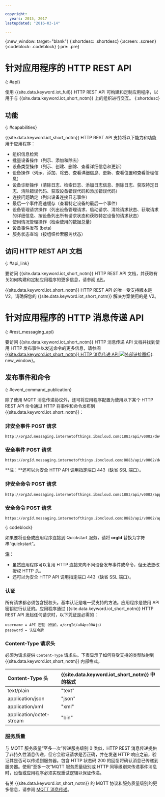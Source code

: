 ```yaml
---

copyright:
  years: 2015, 2017
lastupdated: "2016-03-14"

---
```


{:new_window: target="blank"}
{:shortdesc: .shortdesc}
{:screen: .screen}
{:codeblock: .codeblock}
{:pre: .pre}

# 针对应用程序的 HTTP REST API
{: #api}

使用 {{site.data.keyword.iot_full}} HTTP REST API 可构建和定制应用程序，以用于与 {{site.data.keyword.iot_short_notm}} 上的组织进行交互。
{:shortdesc}

## 功能
{: #capabilities}

{{site.data.keyword.iot_short_notm}} HTTP REST API 支持将以下能力和功能用于应用程序：

- 组织信息检索
- 批量设备操作（列示、添加和除去）
- 设备类型操作（列示、创建、删除、查看详细信息和更新）
- 设备操作（列示、添加、除去、查看详细信息、更新、查看位置和查看管理信息）
- 设备诊断操作（清除日志、检索日志、添加日志信息、删除日志、获取特定日志、清除错误代码、获取设备错误代码和添加错误代码）
- 连接问题确定（列出设备连接日志事件）
- 最后一个事件高速缓存（查看特定设备的最后一个事件）
- 设备管理请求操作（列出设备管理请求、启动请求、清除请求状态、获取请求的详细信息、按设备列出所有请求状态和获取特定设备的请求状态）
- 使用情况管理操作（检索使用的数据总量）
- 设备事件发布 (beta)
- 服务状态查询（按组织检索服务状态）

## 访问 HTTP REST API 文档
{: #api_link}

要访问 {{site.data.keyword.iot_short_notm}} HTTP REST API 文档，并获取有关如何构建和定制应用程序的更多信息，请参阅 [API](../reference/api.html)。

{{site.data.keyword.iot_short_notm}} HTTP REST API 的唯一受支持版本是 V2。请确保您的 {{site.data.keyword.iot_short_notm}} 解决方案使用的是 V2。

# 针对应用程序的 HTTP 消息传递 API
{: #rest_messaging_api}

要访问 {{site.data.keyword.iot_short_notm}} HTTP 消息传递 API 文档并找到使用 HTTP 发布事件以发送命令的更多信息，请参阅 [{{site.data.keyword.iot_short_notm}} HTTP 消息传递 API ![外部链接图标](../../../icons/launch-glyph.svg)](https://docs.internetofthings.ibmcloud.com/apis/swagger/v0002/http-messaging.html){: new_window}。

## 发布事件和命令
{: #event_command_publication}

除了使用 MQTT 消息传递协议外，还可将应用程序配置为使用以下某个 HTTP REST API 命令通过 HTTP 将事件和命令发布到 {{site.data.keyword.iot_short_notm}}：

### 非安全事件 POST 请求
<pre class="pre"><code class="hljs">http://<var class="keyword varname">orgId</var>.messaging.internetofthings.ibmcloud.com:1883/api/v0002/device/types/<var class="keyword varname">typeId</var>/devices/<var class="keyword varname">deviceId</var>/events/<var class="keyword varname">eventId</var></code></pre>

### 安全事件 POST 请求
<pre class="pre"><code class="hljs">https://<var class="keyword varname">orgId</var>.messaging.internetofthings.ibmcloud.com:8883/api/v0002/device/types/<var class="keyword varname">typeId</var>/devices/<var class="keyword varname">deviceId</var>/events/<var class="keyword varname">eventId</var></code></pre>

**注：**还可以为安全 HTTP API 调用指定端口 443（缺省 SSL 端口）。

### 非安全命令 POST 请求
<pre class="pre"><code class="hljs">http://<var class="keyword varname">orgId</var>.messaging.internetofthings.ibmcloud.com:1883/api/v0002/application/types/<var class="keyword varname">typeId</var>/devices/<var class="keyword varname">deviceId</var>/commands/<var class="keyword varname">eventId</var></code></pre>


### 安全命令 POST 请求
<pre class="pre"><code class="hljs">https://<var class="keyword varname">orgId</var>.messaging.internetofthings.ibmcloud.com:8883/api/v0002/application/types/<var class="keyword varname">typeId</var>/devices/<var class="keyword varname">deviceId</var>/commands/<var class="keyword varname">eventId</var></code></pre>
{: codeblock}

如果要将设备或应用程序连接到 Quickstart 服务，请将 **orgId** 替换为字符串“quickstart”。

**注：**
- 虽然应用程序可以复用 HTTP 连接来向不同设备发布事件或命令，但无法更改授权 HTTP 头。
- 还可以为安全 HTTP API 调用指定端口 443（缺省 SSL 端口）。

### 认证

所有请求都必须包含授权头。基本认证是唯一受支持的方法。应用程序是使用 API 密钥进行认证的。应用程序通过 {{site.data.keyword.iot_short_notm}} HTTP REST API 发起任何请求时，以下凭证是必需的：

```
username = API 密钥（例如，a/orgId/a84ps90Ajs）
password = 认证令牌
```

### Content-Type 请求头

必须为请求提供 `Content-Type` 请求头。下表显示了如何将受支持的类型映射到 {{site.data.keyword.iot_short_notm}} 内部格式。

|Content-Type 头|{{site.data.keyword.iot_short_notm}} 中的格式|
|:---|:---|
|text/plain|"text"
|application/json| "json"
|application/xml | "xml"
|application/octet-stream|"bin"

### 服务质量

与 MQTT 服务质量“至多一次”传递服务级别 0 类似，HTTP REST 消息传递提供了非持久性消息传递，但它会验证请求是否正确，并在发送 HTTP 响应之前，验证其是否可以传递到服务器。包含 HTTP 状态码 200 的回复将确认消息已传递到服务器。使用“至多一次”MQTT 服务质量级别或 HTTP 同等级别来传递事件消息时，设备或应用程序必须实现重试逻辑以保证传递。


有关 {{site.data.keyword.iot_short_notm}} 的 MQTT 协议和服务质量级别的更多信息，请参阅 [MQTT 消息传递](../reference/mqtt/index.html)。
